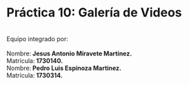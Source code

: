 # Práctica 10: Galería de Videos
<br>Equipo integrado por:</br>
<br>Nombre:<b> Jesus Antonio Miravete Martinez.</b></br>
Matrícula:<b> 1730140.</b>
<br>Nombre:<b> Pedro Luis Espinoza Martinez.</b></br>
Matrícula:<b> 1730314.</b>

